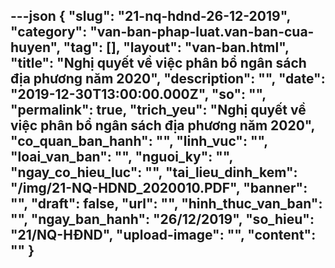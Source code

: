 ---json
{
    "slug": "21-nq-hdnd-26-12-2019",
    "category": "van-ban-phap-luat.van-ban-cua-huyen",
    "tag": [],
    "layout": "van-ban.html",
    "title": "Nghị quyết về việc phân bổ ngân sách địa phương năm 2020",
    "description": "",
    "date": "2019-12-30T13:00:00.000Z",
    "so": "",
    "permalink": true,
    "trich_yeu": "Nghị quyết về việc phân bổ ngân sách địa phương năm 2020",
    "co_quan_ban_hanh": "",
    "linh_vuc": "",
    "loai_van_ban": "",
    "nguoi_ky": "",
    "ngay_co_hieu_luc": "",
    "tai_lieu_dinh_kem": "/img/21-NQ-HDND_2020010.PDF",
    "banner": "",
    "draft": false,
    "url": "",
    "hinh_thuc_van_ban": "",
    "ngay_ban_hanh": "26/12/2019",
    "so_hieu": "21/NQ-HĐND",
    "upload-image": "",
    "__content__": ""
}
---
